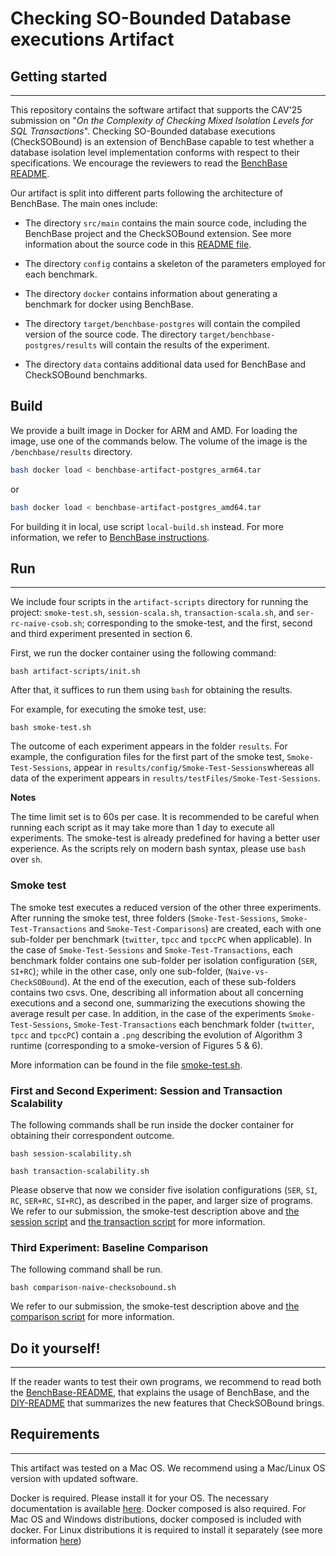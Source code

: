 # Checking SO-Bounded Database executions Artifact
## Getting started

---

This repository contains the software artifact that supports the CAV'25 submission on "_On the Complexity of Checking Mixed Isolation Levels for SQL Transactions_". Checking SO-Bounded database executions (CheckSOBound) is an extension of BenchBase capable to test whether a database isolation level implementation conforms with respect to their specifications. We encourage the reviewers to read the [BenchBase README](BenchBase-README.md).

Our artifact is split into different parts following the architecture of BenchBase. The main ones include:

- The directory `src/main` contains the main source code, including the BenchBase project and the CheckSOBound extension. See more information about the source code in this [README file](src/main/README.md).

- The directory `config` contains a skeleton of the parameters employed for each benchmark.
- The directory `docker` contains information about generating a benchmark for docker using BenchBase.
- The directory `target/benchbase-postgres` will contain the compiled version of the source code. The directory `target/benchbase-postgres/results` will contain the results of the experiment.
- The directory `data` contains additional data used for BenchBase and CheckSOBound benchmarks.

## Build

We provide a built image in Docker for ARM and AMD.     For loading the image, use one of the commands below. The volume of the image is the `/benchbase/results` directory.

```bash
bash docker load < benchbase-artifact-postgres_arm64.tar
```

or

```bash
bash docker load < benchbase-artifact-postgres_amd64.tar
```


 For building it in local, use script `local-build.sh` instead. For more information, we refer to [BenchBase instructions](BenchBase-README.md).


## Run

---

We include four scripts in the ``artifact-scripts`` directory  for running the project: ``smoke-test.sh``, ``session-scala.sh``, ``transaction-scala.sh``, and ``ser-rc-naive-csob.sh``; corresponding to the smoke-test, and the first, second and third experiment presented in section 6. 

First, we run the docker container using the following command:

````
bash artifact-scripts/init.sh
````

After that, it suffices to run them using ``bash`` for obtaining the results.

For example, for executing the smoke test, use:
```
bash smoke-test.sh
```

The outcome of each experiment appears in the folder ``results``. For example, the configuration files for the first part of the smoke test, ``Smoke-Test-Sessions``, appear in ``results/config/Smoke-Test-Sessions``whereas all data of the experiment appears in ``results/testFiles/Smoke-Test-Sessions``.

**Notes**

The time limit set is to 60s per case. It is recommended to be careful when running each script as it may take more than 1 day to execute all experiments. The smoke-test is already predefined for having a better user experience. As the scripts rely on modern bash syntax, please use `bash` over `sh`.

### Smoke test

The smoke test executes a reduced version of the other three experiments. After running the smoke test, three folders (`Smoke-Test-Sessions`, `Smoke-Test-Transactions` and `Smoke-Test-Comparisons`) are created, each with one sub-folder per benchmark (`twitter`, `tpcc` and `tpccPC` when applicable). In the case of `Smoke-Test-Sessions` and `Smoke-Test-Transactions`, each benchmark folder contains one sub-folder per isolation configuration (`SER`, `SI+RC`); while in the other case, only one sub-folder, (`Naive-vs-CheckSOBound`). At the end of the execution, each of these sub-folders contains two csvs. One, describing all information about all concerning executions and a second one, summarizing the executions showing the average result per case. In addition, in the case of the experiments `Smoke-Test-Sessions`, `Smoke-Test-Transactions` each benchmark folder  (`twitter`, `tpcc` and `tpccPC`) contain a `.png` describing the evolution of Algorithm 3 runtime (corresponding to a smoke-version of Figures 5 & 6).

More information can be found in the file [smoke-test.sh](artifact-scripts/smoke-test.sh).



### First and Second Experiment: Session and Transaction Scalability

The following commands shall be run inside the docker container for obtaining their correspondent outcome.

```
bash session-scalability.sh
```

```
bash transaction-scalability.sh
```

Please observe that now we consider five isolation configurations (`SER`, `SI`, `RC`, `SER+RC`, `SI+RC`), as described in the paper, and larger size of programs. We refer to our submission, the smoke-test description above and [the session script](artifact-scripts/session-scalability.sh) and [the transaction script](artifact-scripts/session-scalability.sh) for more information.



### Third Experiment: Baseline Comparison


The following command shall be run.

```
bash comparison-naive-checksobound.sh
```
We refer to our submission, the smoke-test description above and [the comparison script](artifact-scripts/comparison-naive-checksobound.sh) for more information.

## Do it yourself!

---

If the reader wants to test their own programs, we recommend to read both the [BenchBase-README](BenchBase-README.md), that explains the usage of BenchBase, and the [DIY-README](DIY-README.md) that summarizes the new features that CheckSOBound brings.

## Requirements

---

This artifact was tested on a Mac OS. We recommend using a Mac/Linux OS version with updated software.

Docker is required. Please install it for your OS. The necessary documentation is available [here](https://docs.docker.com/get-docker). Docker composed is also required. For Mac OS and Windows distributions, docker composed is included with docker. For Linux distributions it is required to install it separately (see more information [here](https://github.com/docker/compose/tree/main?tab=readme-ov-file#linux))

<!---
Currently, our scripts are not fully integrated in Docker. The user may require installing python3 for generating the csvs and graphics.


This artifact was tested on a Linux OS. We recommend using a new Unix/Linux OS version with updated software.

Docker is required. Please install it for your OS. The necessary documentation is available [here](https://docs.docker.com/get-docker) and then follow the [post installation steps](https://docs.docker.com/engine/install/linux-postinstall) so that you can run `docker` commands without admin privileges or sudo.

-->


